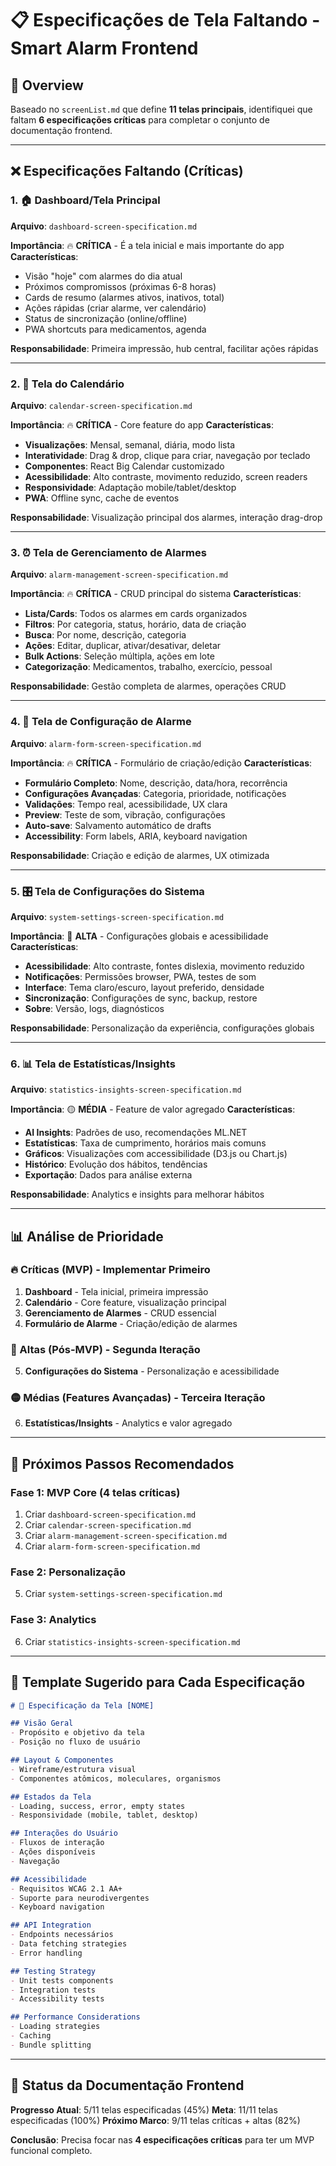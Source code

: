 # 📋 Especificações de Tela Faltando - Smart Alarm Frontend

## 🎯 **Overview**

Baseado no `screenList.md` que define **11 telas principais**, identifiquei que faltam **6 especificações críticas** para completar o conjunto de documentação frontend.

---

## ❌ **Especificações Faltando (Críticas)**

### **1. 🏠 Dashboard/Tela Principal**

**Arquivo**: `dashboard-screen-specification.md`

**Importância**: 🔥 **CRÍTICA** - É a tela inicial e mais importante do app
**Características**:

- Visão "hoje" com alarmes do dia atual
- Próximos compromissos (próximas 6-8 horas)
- Cards de resumo (alarmes ativos, inativos, total)
- Ações rápidas (criar alarme, ver calendário)
- Status de sincronização (online/offline)
- PWA shortcuts para medicamentos, agenda

**Responsabilidade**: Primeira impressão, hub central, facilitar ações rápidas

---

### **2. 📅 Tela do Calendário**

**Arquivo**: `calendar-screen-specification.md`

**Importância**: 🔥 **CRÍTICA** - Core feature do app
**Características**:

- **Visualizações**: Mensal, semanal, diária, modo lista
- **Interatividade**: Drag & drop, clique para criar, navegação por teclado
- **Componentes**: React Big Calendar customizado
- **Acessibilidade**: Alto contraste, movimento reduzido, screen readers
- **Responsividade**: Adaptação mobile/tablet/desktop
- **PWA**: Offline sync, cache de eventos

**Responsabilidade**: Visualização principal dos alarmes, interação drag-drop

---

### **3. ⏰ Tela de Gerenciamento de Alarmes**

**Arquivo**: `alarm-management-screen-specification.md`

**Importância**: 🔥 **CRÍTICA** - CRUD principal do sistema
**Características**:

- **Lista/Cards**: Todos os alarmes em cards organizados
- **Filtros**: Por categoria, status, horário, data de criação
- **Busca**: Por nome, descrição, categoria
- **Ações**: Editar, duplicar, ativar/desativar, deletar
- **Bulk Actions**: Seleção múltipla, ações em lote
- **Categorização**: Medicamentos, trabalho, exercício, pessoal

**Responsabilidade**: Gestão completa de alarmes, operações CRUD

---

### **4. 🔧 Tela de Configuração de Alarme**

**Arquivo**: `alarm-form-screen-specification.md`

**Importância**: 🔥 **CRÍTICA** - Formulário de criação/edição
**Características**:

- **Formulário Completo**: Nome, descrição, data/hora, recorrência
- **Configurações Avançadas**: Categoria, prioridade, notificações
- **Validações**: Tempo real, acessibilidade, UX clara
- **Preview**: Teste de som, vibração, configurações
- **Auto-save**: Salvamento automático de drafts
- **Accessibility**: Form labels, ARIA, keyboard navigation

**Responsabilidade**: Criação e edição de alarmes, UX otimizada

---

### **5. 🎛️ Tela de Configurações do Sistema**

**Arquivo**: `system-settings-screen-specification.md`

**Importância**: 🔴 **ALTA** - Configurações globais e acessibilidade
**Características**:

- **Acessibilidade**: Alto contraste, fontes dislexia, movimento reduzido
- **Notificações**: Permissões browser, PWA, testes de som
- **Interface**: Tema claro/escuro, layout preferido, densidade
- **Sincronização**: Configurações de sync, backup, restore
- **Sobre**: Versão, logs, diagnósticos

**Responsabilidade**: Personalização da experiência, configurações globais

---

### **6. 📊 Tela de Estatísticas/Insights**

**Arquivo**: `statistics-insights-screen-specification.md`

**Importância**: 🟡 **MÉDIA** - Feature de valor agregado
**Características**:

- **AI Insights**: Padrões de uso, recomendações ML.NET
- **Estatísticas**: Taxa de cumprimento, horários mais comuns
- **Gráficos**: Visualizações com accessibilidade (D3.js ou Chart.js)
- **Histórico**: Evolução dos hábitos, tendências
- **Exportação**: Dados para análise externa

**Responsabilidade**: Analytics e insights para melhorar hábitos

---

## 📊 **Análise de Prioridade**

### **🔥 Críticas (MVP) - Implementar Primeiro**

1. **Dashboard** - Tela inicial, primeira impressão
2. **Calendário** - Core feature, visualização principal
3. **Gerenciamento de Alarmes** - CRUD essencial
4. **Formulário de Alarme** - Criação/edição de alarmes

### **🔴 Altas (Pós-MVP) - Segunda Iteração**

5. **Configurações do Sistema** - Personalização e acessibilidade

### **🟡 Médias (Features Avançadas) - Terceira Iteração**

6. **Estatísticas/Insights** - Analytics e valor agregado

---

## 🎯 **Próximos Passos Recomendados**

### **Fase 1: MVP Core (4 telas críticas)**

1. Criar `dashboard-screen-specification.md`
2. Criar `calendar-screen-specification.md`  
3. Criar `alarm-management-screen-specification.md`
4. Criar `alarm-form-screen-specification.md`

### **Fase 2: Personalização**

5. Criar `system-settings-screen-specification.md`

### **Fase 3: Analytics**

6. Criar `statistics-insights-screen-specification.md`

---

## 📝 **Template Sugerido para Cada Especificação**

```markdown
# 🎯 Especificação da Tela [NOME]

## Visão Geral
- Propósito e objetivo da tela
- Posição no fluxo de usuário

## Layout & Componentes
- Wireframe/estrutura visual
- Componentes atômicos, moleculares, organismos

## Estados da Tela
- Loading, success, error, empty states
- Responsividade (mobile, tablet, desktop)

## Interações do Usuário
- Fluxos de interação
- Ações disponíveis
- Navegação

## Acessibilidade
- Requisitos WCAG 2.1 AA+
- Suporte para neurodivergentes
- Keyboard navigation

## API Integration
- Endpoints necessários
- Data fetching strategies
- Error handling

## Testing Strategy
- Unit tests components
- Integration tests
- Accessibility tests

## Performance Considerations
- Loading strategies
- Caching
- Bundle splitting
```

---

## 🔗 **Status da Documentação Frontend**

**Progresso Atual**: 5/11 telas especificadas (45%)
**Meta**: 11/11 telas especificadas (100%)
**Próximo Marco**: 9/11 telas críticas + altas (82%)

**Conclusão**: Precisa focar nas **4 especificações críticas** para ter um MVP funcional completo.
